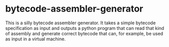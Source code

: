 # bytecode-assembler-generator
This is a silly bytecode assembler generator. It takes a simple bytecode specification as input and outputs a python program that can read that kind of assembly and generate correct bytecode that can, for example, be used as input in a virtual machine. 
